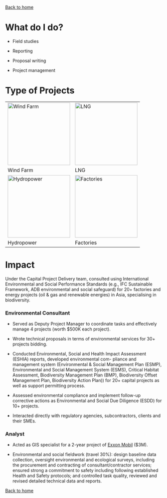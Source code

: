 [Back to home](https://hoaninh-bb.github.io/Welcome-to-my-Portfolio/)

# What do I do?

- Field studies

- Reporting

- Proposal writing

- Project management

# Type of Projects

<table>
  <tr>
    <td><img src="/images/wind_farm.jpg" alt="Wind Farm" width="200"/></td>
    <td><img src="/images/lng.jpg" alt="LNG" width="200"/></td>
  </tr>
  <tr>
    <td>Wind Farm</td>
    <td>LNG</td>
  </tr>
  <tr>
    <td><img src="/images/hydropower.jpg" alt="Hydropower" width="200"/></td>
    <td><img src="/images/factories.jpg" alt="Factories" width="200"/></td>
  </tr>
  <tr>
    <td>Hydropower</td>
    <td>Factories</td>
  </tr>
</table>


# Impact

Under the Capital Project Delivery team, consulted using International Environmental and Social Performance Standards (e.g., IFC Sustainable Framework, ADB environmental and social safeguard) for 20+ factories and energy projects (oil & gas and renewable energies) in Asia, specialising in biodiversity.

### Environmental Consultant

- Served as Deputy Project Manager to coordinate tasks and effectively manage 4 projects (worth $500K each project).

- Wrote technical proposals in terms of environmental services for 30+ projects bidding.

- Conducted Environmental, Social and Health Impact Assessment (ESHIA) reports, developed environmental com-
pliance and management system (Environmental & Social Management Plan (ESMP), Environmental and Social Management System (ESMS), Critical Habitat Assessment, Biodiversity Management Plan (BMP), Biodiversity Offset Management Plan, Biodiversity Action Plan)) for 20+ capital projects as well as support permitting process.

- Assessed environmental compliance and implement follow-up corrective actions as Environmental and Social Due Diligence (ESDD) for 10+ projects.

- Interacted directly with regulatory agencies, subcontractors, clients and their SMEs.

### Analyst

- Acted as GIS specialist for a 2-year project of [Exxon Mobil](https://corporate.exxonmobil.com/locations/vietnam/ca-voi-xanh-project-overview#Projectoverview) ($3M).

- Environmental and social fieldwork (travel 30%): design baseline data collection, oversight environmental and
ecological surveys, including the procurement and contracting of consultant/contractor services; ensured strong a commitment to safety including following established Health and Safety protocols; and controlled task quality, reviewed and revised detailed technical data and reports.

[Back to home](https://hoaninh-bb.github.io/Welcome-to-my-Portfolio/)

